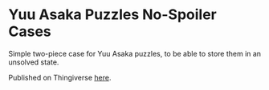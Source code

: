# Yuu Asaka Puzzles No-Spoiler Cases

Simple two-piece case for Yuu Asaka puzzles, to be able to store them in an unsolved state.

Published on Thingiverse [here](https://www.thingiverse.com/thing:5208801).

